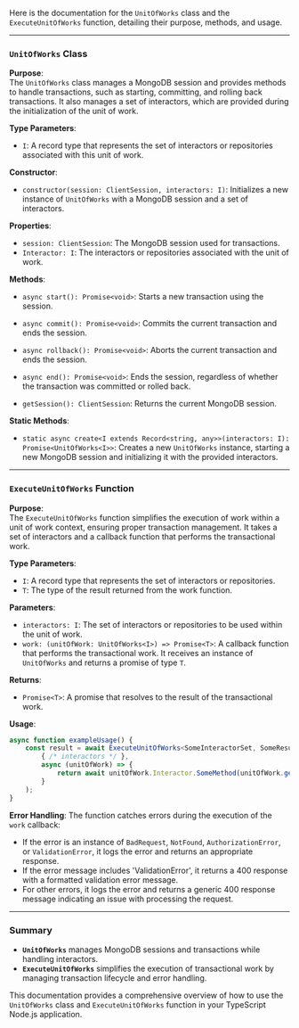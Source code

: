 Here is the documentation for the `UnitOfWorks` class and the `ExecuteUnitOfWorks` function, detailing their purpose, methods, and usage.

---

### `UnitOfWorks` Class

**Purpose**:  
The `UnitOfWorks` class manages a MongoDB session and provides methods to handle transactions, such as starting, committing, and rolling back transactions. It also manages a set of interactors, which are provided during the initialization of the unit of work.

**Type Parameters**:
- `I`: A record type that represents the set of interactors or repositories associated with this unit of work.

**Constructor**:
- `constructor(session: ClientSession, interactors: I)`: Initializes a new instance of `UnitOfWorks` with a MongoDB session and a set of interactors.

**Properties**:
- `session: ClientSession`: The MongoDB session used for transactions.
- `Interactor: I`: The interactors or repositories associated with the unit of work.

**Methods**:
- `async start(): Promise<void>`: Starts a new transaction using the session.
  
- `async commit(): Promise<void>`: Commits the current transaction and ends the session.
  
- `async rollback(): Promise<void>`: Aborts the current transaction and ends the session.
  
- `async end(): Promise<void>`: Ends the session, regardless of whether the transaction was committed or rolled back.
  
- `getSession(): ClientSession`: Returns the current MongoDB session.

**Static Methods**:
- `static async create<I extends Record<string, any>>(interactors: I): Promise<UnitOfWorks<I>>`: Creates a new `UnitOfWorks` instance, starting a new MongoDB session and initializing it with the provided interactors.

---

### `ExecuteUnitOfWorks` Function

**Purpose**:  
The `ExecuteUnitOfWorks` function simplifies the execution of work within a unit of work context, ensuring proper transaction management. It takes a set of interactors and a callback function that performs the transactional work.

**Type Parameters**:
- `I`: A record type that represents the set of interactors or repositories.
- `T`: The type of the result returned from the work function.

**Parameters**:
- `interactors: I`: The set of interactors or repositories to be used within the unit of work.
- `work: (unitOfWork: UnitOfWorks<I>) => Promise<T>`: A callback function that performs the transactional work. It receives an instance of `UnitOfWorks` and returns a promise of type `T`.

**Returns**:
- `Promise<T>`: A promise that resolves to the result of the transactional work.

**Usage**:
```typescript
async function exampleUsage() {
    const result = await ExecuteUnitOfWorks<SomeInteractorSet, SomeResultType>(
        { /* interactors */ },
        async (unitOfWork) => {
            return await unitOfWork.Interactor.SomeMethod(unitOfWork.getSession(), someModel);
        }
    );
}
```

**Error Handling**:
The function catches errors during the execution of the `work` callback:
- If the error is an instance of `BadRequest`, `NotFound`, `AuthorizationError`, or `ValidationError`, it logs the error and returns an appropriate response.
- If the error message includes 'ValidationError', it returns a 400 response with a formatted validation error message.
- For other errors, it logs the error and returns a generic 400 response message indicating an issue with processing the request.

---

### Summary

- **`UnitOfWorks`** manages MongoDB sessions and transactions while handling interactors.
- **`ExecuteUnitOfWorks`** simplifies the execution of transactional work by managing transaction lifecycle and error handling.

This documentation provides a comprehensive overview of how to use the `UnitOfWorks` class and `ExecuteUnitOfWorks` function in your TypeScript Node.js application.
